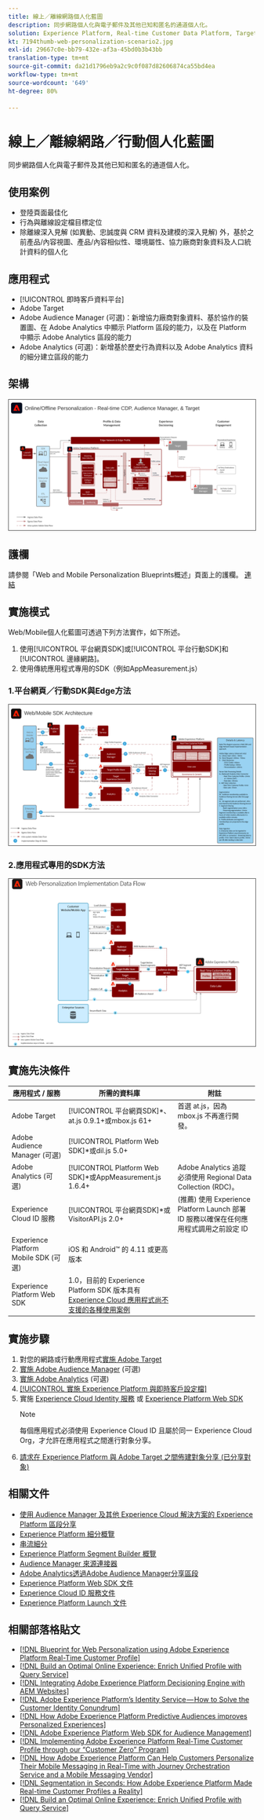 ```yaml
---
title: 線上／離線網路個人化藍圖
description: 同步網路個人化與電子郵件及其他已知和匿名的通道個人化。
solution: Experience Platform, Real-time Customer Data Platform, Target, Audience Manager, Analytics, Experience Cloud Services, Data Collection
kt: 7194thumb-web-personalization-scenario2.jpg
exl-id: 29667c0e-bb79-432e-af3a-45bd0b3b43bb
translation-type: tm+mt
source-git-commit: da21d1796eb9a2c9c0f087d82606874ca55bd4ea
workflow-type: tm+mt
source-wordcount: '649'
ht-degree: 80%

---
```


# 線上／離線網路／行動個人化藍圖

同步網路個人化與電子郵件及其他已知和匿名的通道個人化。

## 使用案例

* 登陸頁面最佳化
* 行為與離線設定檔目標定位
* 除離線深入見解 (如異動、忠誠度與 CRM 資料及建模的深入見解) 外，基於之前產品/內容視圖、產品/內容相似性、環境屬性、協力廠商對象資料及人口統計資料的個人化

## 應用程式

* [!UICONTROL 即時客戶資料平台]
* Adobe Target
* Adobe Audience Manager (可選)：新增協力廠商對象資料、基於協作的裝置圖、在 Adobe Analytics 中顯示 Platform 區段的能力，以及在 Platform 中顯示 Adobe Analytics 區段的能力
* Adobe Analytics (可選)：新增基於歷史行為資料以及 Adobe Analytics 資料的細分建立區段的能力

## 架構

<img src="assets/online_offline_personalization_with_apps.svg" alt="線上／離線網頁個人化藍圖的參考架構" style="border:1px solid #4a4a4a" />

## 護欄

請參閱「Web and Mobile Personalization Blueprints概述」頁面上的護欄。
[連結](overview.md)

## 實施模式

Web/Mobile個人化藍圖可透過下列方法實作，如下所述。

1. 使用[!UICONTROL 平台網頁SDK]或[!UICONTROL 平台行動SDK]和[!UICONTROL 邊緣網路]。
1. 使用傳統應用程式專用的SDK（例如AppMeasurement.js）

### 1.平台網頁／行動SDK與Edge方法

<img src="assets/web_sdk_flow.svg" alt="[!UICONTROL Platform Web SDK]或[!UICONTROL Platform Mobile SDK]和[!UICONTROL Edge Network]方法的參考體系結構" style="border:1px solid #4a4a4a" />

### 2.應用程式專用的SDK方法

<img src="assets/app_sdk_flow.png" alt="應用程式特定 SDK 方法的參考架構" style="border:1px solid #4a4a4a" />

## 實施先決條件

| 應用程式 / 服務 | 所需的資料庫 | 附註 |
|---|---|---|
| Adobe Target | [!UICONTROL 平台網頁SDK]*、at.js 0.9.1+或mbox.js 61+ | 首選 at.js，因為 mbox.js 不再進行開發。 |
| Adobe Audience Manager (可選) | [!UICONTROL Platform Web SDK]*或dil.js 5.0+ |  |
| Adobe Analytics (可選) | [!UICONTROL Platform Web SDK]*或AppMeasurement.js 1.6.4+ | Adobe Analytics 追蹤必須使用 Regional Data Collection (RDC)。 |
| Experience Cloud ID 服務 | [!UICONTROL 平台網頁SDK]*或VisitorAPI.js 2.0+ | (推薦) 使用 Experience Platform Launch 部署 ID 服務以確保在任何應用程式調用之前設定 ID |
| Experience Platform Mobile SDK (可選) | iOS 和 Android™ 的 4.11 或更高版本 |  |
| Experience Platform Web SDK | 1.0，目前的 Experience Platform SDK 版本具有[ Experience Cloud 應用程式尚不支援的各種使用案例](https://github.com/adobe/alloy/projects/5) |  |


## 實施步驟

1. 對您的網路或行動應用程式[實施 Adobe Target](https://experienceleague.adobe.com/docs/target/using/implement-target/implementing-target.html?lang=zh-Hant)
1. [實施 Adobe Audience Manager](https://experienceleague.adobe.com/docs/audience-manager/user-guide/implementation-integration-guides/implement-audience-manager.html?lang=zh-Hant) (可選)
1. [實施 Adobe Analytics](https://experienceleague.adobe.com/docs/analytics/implementation/home.html?lang=zh-Hant) (可選)
1. [[!UICONTROL 實施 Experience Platform 與即時客戶設定檔]](https://experienceleague.adobe.com/docs/platform-learn/getting-started-for-data-architects-and-data-engineers/overview.html?lang=zh-Hant)
1. 實施 [Experience Cloud Identity 服務](https://experienceleague.adobe.com/docs/id-service/using/implementation/implementation-guides.html?lang=zh-Hant) 或 [Experience Platform Web SDK](https://experienceleague.adobe.com/docs/experience-platform/edge/home.html?lang=zh-Hant)
   >[!NOTE]
   >
   >每個應用程式必須使用 Experience Cloud ID 且屬於同一 Experience Cloud Org，才允許在應用程式之間進行對象分享。
1. [請求在 Experience Platform 與 Adobe Target 之間佈建對象分享 (已分享對象)](https://www.adobe.com/go/audiences)

## 相關文件

* [使用 Audience Manager 及其他 Experience Cloud 解決方案的 Experience Platform 區段分享](https://experienceleague.adobe.com/docs/audience-manager/user-guide/implementation-integration-guides/integration-experience-platform/aam-aep-audience-sharing.html?lang=zh-Hant)
* [Experience Platform 細分概覽](https://experienceleague.adobe.com/docs/experience-platform/segmentation/home.html?lang=zh-Hant)
* [串流細分](https://experienceleague.adobe.com/docs/experience-platform/segmentation/api/streaming-segmentation.html?lang=zh-Hant)
* [Experience Platform Segment Builder 概覽](https://experienceleague.adobe.com/docs/experience-platform/segmentation/ui/overview.html?lang=zh-Hant)
* [Audience Manager 來源連接器](https://experienceleague.adobe.com/docs/experience-platform/sources/connectors/adobe-applications/audience-manager.html?lang=zh-Hant)
* [Adobe Analytics透過Adobe Audience Manager分享區段](https://experienceleague.adobe.com/docs/analytics/components/segmentation/segmentation-workflow/seg-publish.html?lang=zh-Hant)
* [Experience Platform Web SDK 文件](https://experienceleague.adobe.com/docs/experience-platform/edge/home.html)
* [Experience Cloud ID 服務文件](https://experienceleague.adobe.com/docs/id-service/using/home.html?lang=zh-Hant)
* [Experience Platform Launch 文件](https://experienceleague.adobe.com/docs/launch/using/home.html?lang=zh-Hant)

## 相關部落格貼文

* [[!DNL Blueprint for Web Personalization using Adobe Experience Platform Real-Time Customer Profile]](https://medium.com/adobetech/blueprint-for-web-personalization-using-adobe-experience-platform-real-time-customer-profile-fef2ce7a4b2f)
* [[!DNL Build an Optimal Online Experience: Enrich Unified Profile with Query Service]](https://medium.com/adobetech/build-an-optimal-online-experience-enrich-unified-profile-with-query-service-8027c196ab33)
* [[!DNL Integrating Adobe Experience Platform Decisioning Engine with AEM Websites]](https://jaeness.medium.com/integrating-adobe-experience-platform-decisioning-engine-with-aem-websites-9c222acd12e2)
* [[!DNL Adobe Experience Platform’s Identity Service — How to Solve the Customer Identity Conundrum]](https://medium.com/adobetech/adobe-experience-platforms-identity-service-how-to-solve-the-customer-identity-conundrum-f95e22d16ea9)
* [[!DNL How Adobe Experience Platform Predictive Audiences improves Personalized Experiences]](https://medium.com/adobetech/how-adobe-experience-platform-predictive-audiences-improves-personalized-experiences-1f75a60cb7a3)
* [[!DNL Adobe Experience Platform Web SDK for Audience Management]](https://medium.com/adobetech/adobe-experience-platform-web-sdk-for-audience-management-751fa6d063bc)
* [[!DNL Implementing Adobe Experience Platform Real-Time Customer Profile through our “Customer Zero” Program]](https://medium.com/adobetech/implementing-adobe-experience-platform-real-time-customer-profile-through-our-customer-zero-32e7cd952896)
* [[!DNL How Adobe Experience Platform Can Help Customers Personalize Their Mobile Messaging in Real-Time with Journey Orchestration Service and a Mobile Messaging Vendor]](https://medium.com/adobetech/how-adobe-experience-platform-helped-a-client-personalize-their-mobile-messaging-in-real-time-with-7d634aefa098)
* [[!DNL Segmentation in Seconds: How Adobe Experience Platform Made Real-time Customer Profiles a Reality]](https://medium.com/adobetech/segmentation-in-seconds-how-adobe-experience-platform-made-real-time-customer-profiles-a-reality-a7a8552b0847)
* [[!DNL Build an Optimal Online Experience: Enrich Unified Profile with Query Service]](https://medium.com/adobetech/build-an-optimal-online-experience-enrich-unified-profile-with-query-service-8027c196ab33)
